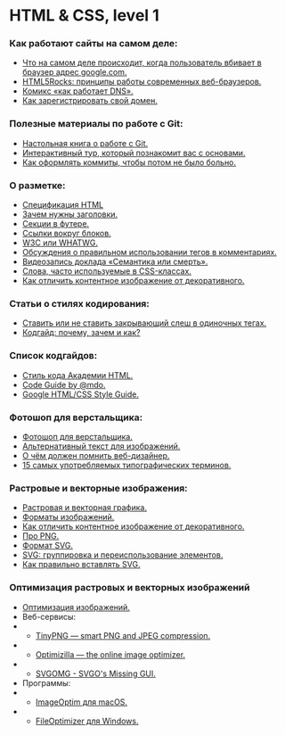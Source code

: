 # HTML & CSS, level 1

### Как работают сайты на самом деле:
* [Что на самом деле происходит, когда пользователь вбивает в браузер адрес google.com.](https://habrahabr.ru/company/htmlacademy/blog/254825/)
* [HTML5Rocks: принципы работы современных веб-браузеров.](https://www.html5rocks.com/ru/tutorials/internals/howbrowserswork/)
* [Комикс «как работает DNS».](https://howdns.works/ep1/)
* [Как зарегистрировать свой домен.](https://htmlacademy.ru/blog/48-how-to-register-domain)

### Полезные материалы по работе с Git:
* [Настольная книга о работе с Git.](https://git-scm.com/book/ru/v2)
* [Интерактивный тур, который познакомит вас с основами.](https://githowto.com/ru)
* [Как оформлять коммиты, чтобы потом не было больно.](https://habrahabr.ru/company/Voximplant/blog/276695/)

### О разметке:
* [Спецификация HTML](https://www.w3.org/TR/html/)
* [Зачем нужны заголовки.](https://htmlacademy.ru/shorts/7)
* [Секции в футере.](https://htmlacademy.ru/shorts/3)
* [Ссылки вокруг блоков.](https://htmlacademy.ru/shorts/1)
* [W3C или WHATWG.](https://htmlacademy.ru/shorts/11)
* [Обсуждения о правильном использовании тегов в комментариях.](http://html5doctor.com/computer-says-no-to-html5-document-outline/)
* [Видеозапись доклада «Семантика или смерть».](https://events.yandex.ru/lib/talks/1520/)
* [Слова, часто используемые в CSS-классах.](https://github.com/yoksel/common-words)
* [Как отличить контентное изображение от декоративного.](https://htmlacademy.ru/blog/153-content-or-decor-img)

### Статьи о стилях кодирования:
* [Ставить или не ставить закрывающий слеш в одиночных тегах.](http://www.colorglare.com/2014/02/03/to-close-or-not-to-close.html)
* [Кодгайд: почему, зачем и как?](https://htmlacademy.ru/blog/62-codeguide-why-what-and-how)

### Список кодгайдов:
* [Стиль кода Академии HTML.](http://codeguide.academy/html-css.html)
* [Code Guide by @mdo.](http://codeguide.co/)
* [Google HTML/CSS Style Guide.](https://google.github.io/styleguide/htmlcssguide.html)

### Фотошоп для верстальщика:
* [Фотошоп для верстальщика.](https://htmlacademy.ru/blog/51-photoshop-for-the-coders)
* [Альтернативный текст для изображений.](http://prgssr.ru/development/alternativnyj-tekst-dlya-izobrazhenij.html)
* [О чём должен помнить веб-дизайнер.](https://github.com/nicothin/web-design)
* [15 самых употребляемых типографических терминов.](https://godesigner.ru/posts/view/175/)

### Растровые и векторные изображения:
* [Растровая и векторная графика.](https://htmlacademy.ru/blog/111-rastr-vector)
* [Форматы изображений.](https://htmlacademy.ru/blog/113-image-formats)
* [Как отличить контентное изображение от декоративного.](https://htmlacademy.ru/blog/153-content-or-decor-img)
* [Про PNG.](https://www.artlebedev.ru/technogrette/img/png-1/)
* [Формат SVG.](http://css.yoksel.ru/svg/)
* [SVG: группировка и переиспользование элементов.](http://css.yoksel.ru/svg-groups-use/)
* [Как правильно вставлять SVG.](https://htmlacademy.ru/shorts/4)

### Оптимизация растровых и векторных изображений
* [Оптимизация изображений.](https://developers.google.com/web/fundamentals/performance/optimizing-content-efficiency/image-optimization?hl=ru)
* Веб-сервисы:
* * [TinyPNG — smart PNG and JPEG compression.](https://tinypng.com/)
* * [Optimizilla — the online image optimizer.](http://optimizilla.com/)
* * [SVGOMG - SVGO's Missing GUI.](https://jakearchibald.github.io/svgomg/)
* Программы:
* * [ImageOptim для macOS.](https://imageoptim.com/mac)
* * [FileOptimizer для Windows.](http://nikkhokkho.sourceforge.net/static.php?page=FileOptimizer)
